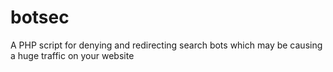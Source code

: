 # botsec
 A PHP script for denying and redirecting search bots which may be causing a huge traffic on your website
